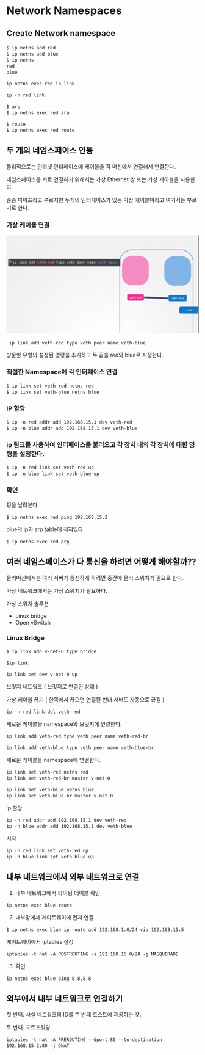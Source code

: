 # Network Namespaces
## Create Network namespace
```
$ ip netns add red
$ ip netns add blue
$ ip netns
red
blue
```

```
ip netns exec red ip link
```

```
ip -n red link
```

```
$ arp
$ ip netns exec red arp
```

```
$ route
$ ip netns exec red route
```


## 두 개의 네임스페이스 연동
물리적으로는 인터넷 인터페이스에 케이블을 각 머신에서 연결해서 연결한다.

네임스페이스를 서로 연결하기 위해서는 가상 Ethernet 쌍 또는 가상 케이블을 사용한다.

종종 파이프라고 부르지만 두개의 인터페이스가 있는 가상 케이블이라고 여기서는 부르기로 한다.


### 가상 케이블 연결
![namespace_1](../contents/namespace_1.PNG)
```
 ip link add veth-red type veth peer name veth-blue
```
방문할 유형의 설정된 명령을 추가하고 두 끝을 red와 blue로 지정한다.


### 적절한 Namespace에 각 인터페이스 연결
```
$ ip link set veth-red netns red
$ ip link set veth-blue netns blue
```


### IP 할당
```
$ ip -n red addr add 192.168.15.1 dev veth-red
$ ip -n blue addr add 192.168.15.1 dev veth-blue
```

### ip 링크를 사용하여 인터페이스를 불러오고 각 장치 내의 각 장치에 대한 명령을 설정한다.
```
$ ip -n red link set veth-red up
$ ip -n blue link set veth-blue up
```

### 확인
핑을 날려본다
```
$ ip netns exec red ping 192.168.15.2
```

blue의 ip가 arp table에 적혀있다.
```
$ ip netns exec red arp
```


## 여러 네임스페이스가 다 통신을 하려면 어떻게 해야할까??
물리머신에서는 여러 서버가 통신하게 하려면 중간에 물리 스위치가 필요로 한다.

가상 네트워크에서는 가상 스위치가 필요하다.

가상 스위치 솔루션
* Linux bridge
* Open vSwitch


### Linux Bridge
```
$ ip link add v-net-0 type bridge
```

```
$ip link
```

```
ip link set dev v-net-0 up
```

브릿지 네트워크 ( 브릿지로 연결된 상태 )

가상 케이블 끊기 ( 한쪽에서 끊으면 연결된 반대 서버도 자동으로 끊김 )
```
ip -n red link del veth-red
```

새로운 케이블을 namespace와 브릿지에 연결한다.
```
ip link add veth-red type veth peer name veth-red-br
```

```
ip link add veth-blue type veth peer name veth-blue-br
```

새로운 케이블을 namespace에 연결한다.
```
ip link set veth-red netns red
ip link set veth-red-br master v-net-0
```

```
ip link set veth-blue netns blue
ip link set veth-blue-br master v-net-0
```

ip 할당
```
ip -n red addr add 192.168.15.1 dev veth-red
ip -n blue addr add 192.168.15.1 dev veth-blue
```

시작
```
ip -n red link set veth-red up
ip -n blue link set veth-blue up
```

## 내부 네트워크에서 외부 네트워크로 연결
1. 내부 네트워크에서 라이팅 테이블 확인
```
ip netns exec blue route
```

2. 내부망에서 게이트웨이에 먼저 연결
```
$ ip netns exec blue ip route add 192.168.1.0/24 via 192.168.15.5
```

게이트웨이에서 iptables 설정
```
iptables -t nat -A POSTROUTING -s 192.168.15.0/24 -j MASQUERADE
```

3. 확인
```
ip netns exec blue ping 8.8.8.8
```

## 외부에서 내부 네트워크로 연결하기
첫 번째. 사설 네트워크의 ID를 두 번째 호스트에 제공하는 것.

두 번째. 포트포워딩
```
iptables -t nat -A PREROUTING --dport 80 --to-destination 192.168.15.2:80 -j DNAT
```
